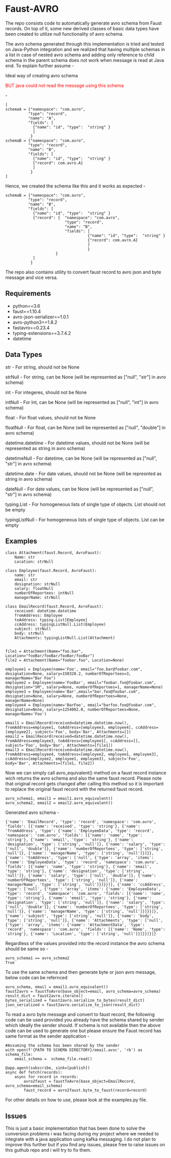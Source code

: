 # Faust-AVRO
The repo consists code to automatically generate avro schema from Faust records. On top of it, some new derived classes of basic data types have been created to utilize null functionality of avro schema. 

The avro schema generated through this implementation is tried and tested on Java-Python integration and we realized that having multiple schemas in a list in case of nested avro schema and adding only reference to child schema in the parent schema does not work when message is read at Java end. To explain further assume - 

Ideal way of creating avro schema  <p style="color:red"> BUT java could not read the message using this schema </p> -
```
[
schemaA = {"namespace": "com.avro",
          "type": "record",
          "name": "A",
          "fields": [
            {"name": "id", "type":  "string" }
            ]
           }
schemaB = {"namespace": "com.avro",
          "type": "record",
          "name": "B",
          "fields": [
            {"name": "id", "type":  "string" }
            {"record": com.avro.A}
            ]
           }
]
```

Hence, we created the schema like this and it works as expected  - 
```
schemaB = {"namespace": "com.avro",
          "type": "record",
          "name": "B",
          "fields": [
            {"name": "id", "type":  "string" }
            {"record": {  "namespace": "com.avro",
                          "type": "record",
                          "name": "B",
                          "fields": [
                                    {"name": "id", "type":  "string" }
                                    {"record": com.avro.A}
                                    ]
                                    }
                      }
            ]
           }
```


The repo also contains utility to convert faust record to avro json and byte message and vice versa.

## Requirements
- python==3.6
- faust==1.10.4
- avro-json-serializer==1.0.1
- avro-python3==1.8.2
- fastavro==0.23.4
- typing-extensions==3.7.4.2
- datetime

## Data Types
str - For string, should not be None

strNull - For string, can be None (will be represented as ["null", "str"] in avro schema)

int - For integeres, should not be None

intNull - For Int, can be None (will be represented as ["null", "int"] in avro schema)

float - For float values, should not be None

floatNull - For float, can be None (will be represented as ["null", "double"] in avro schema)

datetime.datetime - For datetime values, should not be None (will be represented as string in avro schema)

datetimeNull - For datetime, can be None (will be represented as ["null", "str"] in avro schema)

datetime.date - For date values, should not be None (will be represnted as string in avro schema)

dateNull - For date values, can be None (will be represented as ["null", "str"] in avro schema)

typing.List - For homogeneous lists of single type of objects. List should not be empty

typingListNull - For homogeneous lists of single type of objects. List can be empty


## Examples

```
class Attachment(faust.Record, AvroFaust):
    Name: str
    Location: strNull
    
class Employee(faust.Record, AvroFaust):
    name: str
    email: str
    designation: strNull
    salary: floatNull
    numberOfReportees: intNull
    managerName: strNull
    
class EmailRecord(faust.Record, AvroFaust):
    received: datetime.datetime
    fromAddress: Employee
    toAddress: typing.List[Employee]
    ccAddress: typingListNull.List(Employee)
    subject: strNull
    body: strNull
    Attachments: typingListNull.List(Attachment)


file1 = Attachment(Name="foo.bar", Location="fooBar/fooBar/fooBar/fooBar")
file2 = Attachment(Name="foobar.foo", Location=None)

employee1 = Employee(name='Foo', email="foo.bar@foobar.com", designation=None, salary=150320.2, numberOfReportees=3, managerName="Bar Foo")
employee2 = Employee(name='FooBar', email="foobar.foo@foobar.com", designation="SM", salary=None, numberOfReportees=1, managerName=None)
employee3 = Employee(name='Bar',email="bar.foo@foobar.com", designation=None, salary=None, numberOfReportees=None, managerName=None)
employee4 = Employee(name='BarFoo', email="barfoo.foo@foobar.com", designation=None, salary=1254002.0, numberOfReportees=None, managerName='Foo')

email1 = EmailRecord(received=datetime.datetime.now(), fromAddress=employee1, toAddress=[employee3, employee4], ccAddress=[employee2], subject='Foo', body='Bar', Attachments=[])
email2 = EmailRecord(received=datetime.datetime.now(), fromAddress=employee3, toAddress=[employee1], ccAddress=[], subject='Foo', body='Bar', Attachments=[file1])
email3 = EmailRecord(received=datetime.datetime.now(), fromAddress=employee4, toAddress=[employee2, employee1, employee3], ccAddress=[employee2, employee1, employee3], subject='Foo', body='Bar', Attachments=[file1, file2])
```

Now we can simply call avro_equivalent() method on a faust record instance wich returns the avro schema and also the same faust record. Please note that original record gets changed after calling this method so it is important to replace the original faust record with the returned faust record.

```
avro_schema1, email1 = email1.avro_equivalent()
avro_schema2, email2 = email2.avro_equivalent()
```
Generated avro schema -
```
{'name': 'EmailRecord', 'type': 'record', 'namespace': 'com.avro', 'fields': [{'name': 'received', 'type': 'string'}, {'name': 'fromAddress', 'type': {'name': 'EmployeeData', 'type': 'record', 'namespace': 'com.avro', 'fields': [{'name': 'name', 'type': 'string'}, {'name': 'email', 'type': 'string'}, {'name': 'designation', 'type': ['string', 'null']}, {'name': 'salary', 'type': ['null', 'double']}, {'name': 'numberOfReportees', 'type': ['string', 'null']}, {'name': 'managerName', 'type': ['string', 'null']}]}}, {'name': 'toAddress', 'type': ['null', {'type': 'array', 'items': {'name': 'EmployeeData', 'type': 'record', 'namespace': 'com.avro', 'fields': [{'name': 'name', 'type': 'string'}, {'name': 'email', 'type': 'string'}, {'name': 'designation', 'type': ['string', 'null']}, {'name': 'salary', 'type': ['null', 'double']}, {'name': 'numberOfReportees', 'type': ['string', 'null']}, {'name': 'managerName', 'type': ['string', 'null']}]}}]}, {'name': 'ccAddress', 'type': ['null', {'type': 'array', 'items': {'name': 'EmployeeData', 'type': 'record', 'namespace': 'com.avro', 'fields': [{'name': 'name', 'type': 'string'}, {'name': 'email', 'type': 'string'}, {'name': 'designation', 'type': ['string', 'null']}, {'name': 'salary', 'type': ['null', 'double']}, {'name': 'numberOfReportees', 'type': ['string', 'null']}, {'name': 'managerName', 'type': ['string', 'null']}]}}]}, {'name': 'subject', 'type': ['string', 'null']}, {'name': 'body', 'type': ['string', 'null']}, {'name': 'Attachments', 'type': ['null', {'type': 'array', 'items': {'name': 'AttachmentData', 'type': 'record', 'namespace': 'com.avro', 'fields': [{'name': 'Name', 'type': 'string'}, {'name': 'Location', 'type': ['string', 'null']}]}}]}]}
```

Regardless of the values provided into the record instance the avro schema should be same so -
```
avro_schema1 == avro_schema2
True
```

To use the same schema and then generate byte or json avro message, below code can be refernced
```
avro_schema, email = email1.avro_equivalent()
faust2avro = faustToAvro(base_object=email, avro_schema=avro_schema)
result_dict = faust2avro.iterate()
bytes_serialized = faust2avro.serialize_to_bytes(result_dict)
json_serialized = faust2avro.serialize_to_json(result_dict)
```

To read a avro byte message and convert to faust record, the following code can be used provided you already have the schema shared by sender which ideally the sender should. If schema is not available then the above code can be used to generate one but please ensure the Faust record has same format as the sender application - 
```
#Assuming the schema has been shared by the sender
with open(f'{PATH TO SCHEMA DIRECTORY}/email.avsc', 'rb') as schema_file:
    email_schema =  schema_file.read()

@app.agent(subscribe, sink=[publish])
async def fetch(records):
    async for record in records:
        avro2faust = faustToAvro(base_object=EmailRecord, avro_schema=email_schema)
        faust_record = avro2faust.byte_to_faust(record=record)
```


For other details on how to use, please look at the examples.py file.

## Issues
This is just a basic implementation that has been done to solve the conversion problems i was facing during my project where we needed to integrate with a java application using kafka messaging. I do not plan to improve this further but if you find any issues, please free to raise issues on this guthub repo and i will try to fix them.



